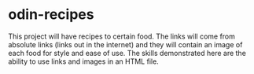 # odin-recipes
This project will have recipes to certain food. The links will come from absolute links (links out in the internet) and they will contain an image of each food for style and ease of use. The skills demonstrated here are the ability to use links and images in an HTML file. 